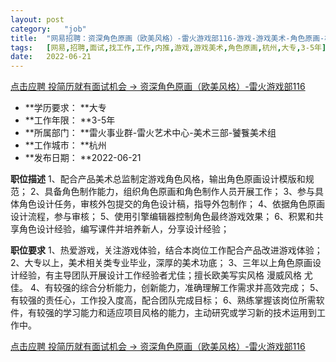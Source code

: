 ```yaml
---
layout:	post
category:	"job"
title:	"网易招聘：资深角色原画（欧美风格）-雷火游戏部116-游戏-游戏美术-角色原画-杭州大专3-5年"
tags:	[网易,招聘,面试,找工作,工作,内推,游戏,游戏美术,角色原画,杭州,大专,3-5年]
date:	2022-06-21
---
```


[点击应聘 投简历就有面试机会 -> 资深角色原画（欧美风格）-雷火游戏部116](http://mobile.bole.netease.com/bole/boleDetail?id=13249&employeeId=346f03c3cda5f04c&key=all)



- **学历要求： **大专
- **工作年限： **3-5年
- **所属部门： **雷火事业群-雷火艺术中心-美术三部-饕餮美术组
- **工作城市： **杭州
- **发布日期： **2022-06-21



**职位描述**
1、配合产品美术总监制定游戏角色风格，输出角色原画设计模版和规范； 
2、具备角色制作能力，组织角色原画和角色制作人员开展工作； 
3、参与具体角色设计任务，审核外包提交的角色设计稿，指导外包制作； 
4、依据角色原画设计流程，参与审核； 
5、使用引擎编辑器控制角色最终游戏效果；
6、积累和共享角色设计经验，编写课件并培养新人，分享设计经验；



**职位要求**
1、热爱游戏，关注游戏体验，结合本岗位工作配合产品改进游戏体验； 
2、大专以上，美术相关类专业毕业，深厚的美术功底； 
3、三年以上角色原画设计经验，有主导团队开展设计工作经验者尤佳；擅长欧美写实风格 漫威风格 尤佳。
4、有较强的综合分析能力，创新能力，准确理解工作需求并高效完成； 
5、有较强的责任心，工作投入度高，配合团队完成目标； 
6、熟练掌握该岗位所需软件，有较强的学习能力和适应项目风格的能力，主动研究或学习新的技术运用到工作中。



[点击应聘 投简历就有面试机会 -> 资深角色原画（欧美风格）-雷火游戏部116](http://mobile.bole.netease.com/bole/boleDetail?id=13249&employeeId=346f03c3cda5f04c&key=all)